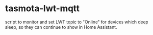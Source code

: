 # tasmota-lwt-mqtt
script to monitor and set LWT topic to "Online" for devices which deep sleep, so they can continue to show in Home Assistant.

